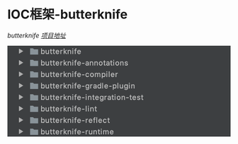 # IOC框架-butterknife

_butterknife_ [_项目地址_](https://github.com/JakeWharton/butterknife)

![](<../../../.gitbook/assets/image (158).png>)

